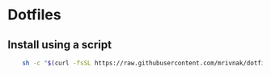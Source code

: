 # Dotfiles

## Install using a script

```bash
    sh -c "$(curl -fsSL https://raw.githubusercontent.com/mrivnak/dotfiles/master/install.sh)"
```

